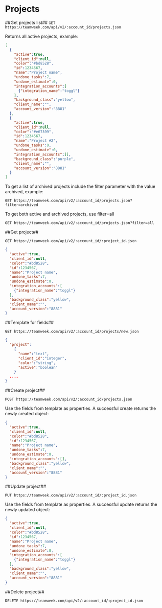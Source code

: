 Projects
==========

##Get projects list##
`GET https://teamweek.com/api/v2/:account_id/projects.json`

Returns all active projects, example:

```json
[
  {
    "active":true,
    "client_id":null,
    "color":"#bd8528",
    "id":1234567,
    "name":"Project name",
    "undone_tasks":7,
    "undone_estimate":0,
    "integration_accounts":[
      {"integration_name":"toggl"}
    ],
    "background_class":"yellow",
    "client_name":"",
    "account_version":"8881"
  },
  {
    "active":true,
    "client_id":null,
    "color":"#e67399",
    "id":1234567,
    "name":"Project #2",
    "undone_tasks":0,
    "undone_estimate":0,
    "integration_accounts":[],
    "background_class":"purple",
    "client_name":"",
    "account_version":"8881"
  }
]
```

To get a list of archived projects include the filter parameter with the value archived, example:

`GET https://teamweek.com/api/v2/:account_id/projects.json?filter=archived`

To get both active and archived projects, use filter=all

`GET https://teamweek.com/api/v2/:account_id/projects.json?filter=all`

##Get project##

`GET https://teamweek.com/api/v2/:account_id/:project_id.json`

```json
{
  "active":true,
  "client_id":null,
  "color":"#bd8528",
  "id":1234567,
  "name":"Project name",
  "undone_tasks":7,
  "undone_estimate":0,
  "integration_accounts":[
    {"integration_name":"toggl"}
  ],
  "background_class":"yellow",
  "client_name":"",
  "account_version":"8881"
}
```

##Template for fields##

`GET https://teamweek.com/api/v2/:account_id/projects/new.json`

```json
{
  "project":
    {
      "name":"text",
      "client_id":"integer",
      "color":"string",
      "active":"boolean"
    }
  ....
}
```

##Create project##

`POST https://teamweek.com/api/v2/:account_id/projects.json`

Use the fields from template as properties. A successful create returns the newly created object:

```json
{
  "active":true,
  "client_id":null,
  "color":"#bd8528",
  "id":1234567,
  "name":"Project name",
  "undone_tasks":7,
  "undone_estimate":0,
  "integration_accounts":[],
  "background_class":"yellow",
  "client_name":"",
  "account_version":"8881"
}
```

##Update project##

`PUT https://teamweek.com/api/v2/:account_id/:project_id.json`

Use the fields from template as properties. A successful update returns the newly updated object:

```json
{
  "active":true,
  "client_id":null,
  "color":"#bd8528",
  "id":1234567,
  "name":"Project name",
  "undone_tasks":7,
  "undone_estimate":0,
  "integration_accounts":[
    {"integration_name":"toggl"}
  ],
  "background_class":"yellow",
  "client_name":"",
  "account_version":"8881"
}
```

##Delete project##

`DELETE https://teamweek.com/api/v2/:account_id/:project_id.json`